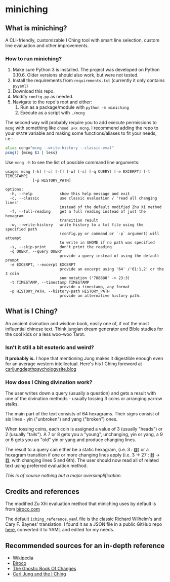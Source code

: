 # miniching

## What is miniching?

A CLI-friendly, customizable I Ching tool with smart line selection,
custom line evaluation and other improvements.

### How to run miniching?

1. Make sure Python 3 is installed. The project was developed on Python 3.10.6.
   Older versions should also work, but were not tested.
2. Install the requirements from `requirements.txt`
   (currently it only contains `pyyaml`)
3. Download this repo.
4. Modify `config.py` as needed.
5. Navigate to the repo's root and either:
    1. Run as a package/module with `python -m miniching`
    2. Execute as a script with `./mcng`

The second way will probably require you to add execute permissions to `mcng`
with something like `chmod u+x mcng`. I recommend adding the repo to your
`$PATH` variable and making some functions/aliases to fit your needs, i.e.:

```bash
alias ccng="mcng --write-history --classic-eval"
pcng() {mcng $1 | less}
```

Use `mcng -h` to see the list of possible command line arguments:

```
usage: mcng [-h] [-c] [-f] [-w] [-s] [-q QUERY] [-e EXCERPT] [-t TIMESTAMP]
            [-p HISTORY_PATH]

options:
  -h, --help            show this help message and exit
  -c, --classic         use classic evaluation / 'read all changing lines'
                        instead of the default modified Zhu Xi method
  -f, --full-reading    get a full reading instead of just the hexagram
                        transition result
  -w, --write-history   write history to a txt file using the specified path
                        (config.py or command or `-p` argument).will attempt
                        to write in $HOME if no path was specified
  -s, --skip-print      don't print the reading
  -q QUERY, --query QUERY
                        provide a query instead of using the default prompt
  -e EXCERPT, --excerpt EXCERPT
                        provide an excerpt using '64' /'61:1,2' or the 3 coin
                        sum notation ('788688' -> 23:3)
  -t TIMESTAMP, --timestamp TIMESTAMP
                        provide a timestamp, any format
  -p HISTORY_PATH, --history-path HISTORY_PATH
                        provide an alternative history path.
```

## What is I Ching?

An ancient divination and wisdom book, easily one of, if not the most
influential chinese text. Think jungian dream generator and Bible
studies for the cool kids or a less woo-woo Tarot.

### Isn't it still a bit esoteric and weird?

**It probably is.** I hope that mentioning Jung makes it digestible enough even for 
an average western intellectual. Here's his I Ching foreword at
[carljungdepthpsychologysite.blog](https://carljungdepthpsychologysite.blog/2020/02/03/foreword-to-the-i-ching-by-carl-gustav-jung/)

### How does I Ching divination work?

The user writes down a query (usually a question) and gets a result with one
of the divination methods - usually tossing 3 coins or arranging yarrow stalks.

The main part of the text consists of 64 hexagrams.
Their signs consist of six lines - yin ("unbroken") and yang ("broken") ones.

When tossing coins, each coin is assigned a value of 3 (usually "heads") or
2 (usually "tails"). A 7 or 8 gets you a "young", unchanging, yin or yang,
a 9 or 6 gets you  an "old" yin or yang and produce changing lines.

The result to a query can either be a static hexagram, (i.e. 3 : ䷂) or a
hexagram transition if one or more changing lines apply
(i.e. 3 -> 27 : ䷂ -> ䷚, with changing lines 5 and 6th).
The user should now read all of related text using preferred evaluation method.

*This is of course nothing but a major oversimplification.*

## Credits and references

The modified Zu Xhi evaluation method that miniching uses by default is from
[biroco.com](https://www.biroco.com/yijing/basics.htm)

The default `iching_reference.yaml` file
is the classic Richard Wilhelm's and Cary F. Baynes' translation.
I found it as a JSON file in a public GitHub repo
[here](https://github.com/dkloke/I-Ching-ref/blob/master/iChing.json),
converted it to YAML and edited for my needs.

## Recommended sources for an in-depth reference

* [Wikipedia](https://en.wikipedia.org/wiki/I_Ching)
* [Biroco](https://www.biroco.com/yijing/index.htm)
* [The Gnostic Book Of Changes](https://www.jamesdekorne.com/GBCh/GBCh.htm)
* [Carl Jung and the I Ching](https://carl-jung.net/iching.html)
